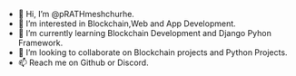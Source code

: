 - 👋 Hi, I’m @pRATHmeshchurhe.
- 👀 I’m interested in Blockchain,Web and App Development.
- 🌱 I’m currently learning Blockchain Development and Django Pyhon Framework. 
- 💞️ I’m looking to collaborate on Blockchain projects and Python Projects.
- 📫 Reach me on Github or Discord.

<!---
PrathmeshChurhe/PrathmeshChurhe is a ✨ special ✨ repository because its `README.md` (this file) appears on your GitHub profile.
You can click the Preview link to take a look at your changes.
--->
